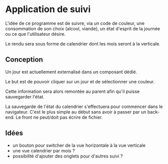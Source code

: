 # Application de suivi

L'idée de ce programme est de suivre, via un code de couleur, une consommation de son choix (alcool, viande), un état d'esprit de la journée ou ce que l'utilisateur désire.

Le rendu sera sous forme de calendrier dont les mois seront à la verticale.

## Conception

Un jour est actuellement externalisé dans un composant dédié.

Le but est de pouvoir cliquer sur un jour et de sélectionner une couleur.

Cette information sera alors remontée au parent afin qu'il puisse sauvegarder l'état.

La sauvegarde de l'état du calendrier s'effectuera pour commencer dans le navigateur.
C'est le plus simple au début sans avoir à passer par un back-end.
Le front ne peut/doit pas écrire de fichier.


## Idées

- un bouton pour switcher de la vue horizontale à la vue verticale
- une vue calendrier par mois ?
- possibilité d'ajouter des onglets pour d'autres suivi ?

